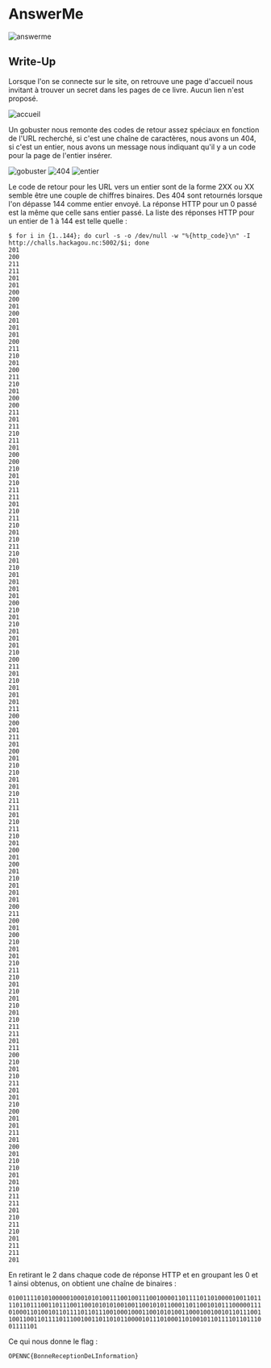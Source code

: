 # AnswerMe

![answerme](answerme.png)

## Write-Up

Lorsque l'on se connecte sur le site, on retrouve une page d'accueil nous invitant à trouver un secret dans les pages de ce livre. Aucun lien n'est proposé.

![accueil](answerme-1.png)

Un gobuster nous remonte des codes de retour assez spéciaux en fonction de l'URL recherché, si c'est une chaîne de caractères, nous avons un 404, si c'est un entier, nous avons un message nous indiquant qu'il y a un code pour la page de l'entier insérer.

![gobuster](answerme-2.png)
![404](answerme-3.png)
![entier](answerme-4.png)

Le code de retour pour les URL vers un entier sont de la forme 2XX ou XX semble être une couple de chiffres binaires. Des 404 sont retournés lorsque l'on dépasse 144 comme entier envoyé. La réponse HTTP pour un 0 passé est la même que celle sans entier passé.
La liste des réponses HTTP pour un entier de 1 à 144 est telle quelle :

```
$ for i in {1..144}; do curl -s -o /dev/null -w "%{http_code}\n" -I http://challs.hackagou.nc:5002/$i; done
201
200
211
211
201
201
200
200
201
200
201
201
201
200
211
210
201
200
211
210
201
200
200
211
201
211
210
211
201
200
200
210
201
210
211
211
201
210
211
210
201
210
211
210
201
210
201
201
201
201
200
210
201
210
201
201
201
210
200
211
201
210
201
201
201
211
200
200
201
211
201
200
201
210
210
201
201
210
211
211
201
210
211
210
201
200
201
200
201
210
201
201
201
200
211
200
201
200
210
201
201
210
211
210
201
210
201
210
201
210
211
211
201
211
200
210
201
210
211
201
201
210
200
201
201
211
201
200
201
210
210
201
201
210
211
211
201
210
211
210
201
211
211
201
```

En retirant le 2 dans chaque code de réponse HTTP et en groupant les 0 et 1 ainsi obtenus, on obtient une chaîne de binaires :

```010011110101000001000101010011100100111001000011011110110100001001101111011011100110111001100101010100100110010101100011011001010111000001110100011010010110111101101110010001000110010101001100010010010110111001100110011011110111001001101101011000010111010001101001011011110110111001111101```

Ce qui nous donne le flag :

```OPENNC{BonneReceptionDeLInformation}```
